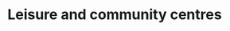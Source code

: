 ---
schema: default
title: Leisure and community centres
organization: Aberdeenshire Council
notes: 
resources:

  - name: Leisure and community centres KMZ
  - url: https://online.aberdeenshire.gov.uk/apps/OpenData/kml/community_centres.kmz
  - format: KMZ

license: Open Government Licence 3.0 (United Kingdom)
category:

  - 


  - Lesiure centres

  -  community centres

maintainer: Tim Wisniewski
maintainer_email: tim@timwis.com
---